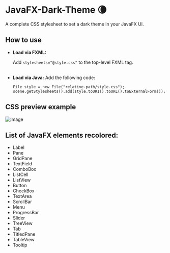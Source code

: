 # JavaFX-Dark-Theme :waning_crescent_moon:
A complete CSS stylesheet to set a dark theme in your JavaFX UI.

## How to use
- **Load via FXML:**


  Add `stylesheets="@style.css"` to the top-level FXML tag.
<br></br>

- **Load via Java:**
  Add the following code:
  ```
  File style = new File("relative-path/style.css");
  scene.getStylesheets().add(style.toURI().toURL().toExternalForm());
  ```

## CSS preview example
![image](https://user-images.githubusercontent.com/35381371/195473344-540e090e-da60-45d8-9cc4-f676db4b4523.png)

## List of JavaFX elements recolored:
- Label
- Pane
- GridPane
- TextField
- ComboBox
- ListCell
- ListView
- Button
- CheckBox
- TextArea
- ScrollBar
- Menu
- ProgressBar
- Slider
- TreeView
- Tab
- TitledPane
- TableView
- Tooltip
